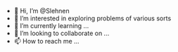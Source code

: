 - 👋 Hi, I’m @Slehnen
- 👀 I’m interested in exploring problems of various sorts
- 🌱 I’m currently learning ...
- 💞️ I’m looking to collaborate on ...
- 📫 How to reach me ...

<!---
Slehnen/Slehnen is a ✨ special ✨ repository because its `README.md` (this file) appears on your GitHub profile.
You can click the Preview link to take a look at your changes.
--->
